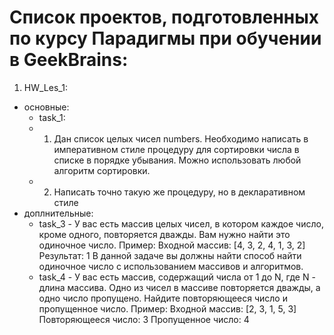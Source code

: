 # Список проектов, подготовленных по курсу Парадигмы при обучении в GeekBrains:
1. HW_Les_1:
- основные:
   - task_1: 
   - 1. Дан список целых чисел numbers. Необходимо написать в императивном стиле процедуру для
сортировки числа в списке в порядке убывания. Можно использовать любой алгоритм сортировки.
   - 2. Написать точно такую же процедуру, но в декларативном стиле
- доплнительные:
   - task_3 - У вас есть массив целых чисел, в котором каждое число, кроме одного, повторяется дважды. Вам нужно найти это одиночное число. Пример: Входной массив: [4, 3, 2, 4, 1, 3, 2] Результат: 1
   В данной задаче вы должны найти способ найти одиночное число с использованием массивов и алгоритмов.
    - task_4 - У вас есть массив, содержащий числа от 1 до N, где N - длина массива. Одно из чисел в массиве повторяется дважды, а одно число пропущено. Найдите повторяющееся число и пропущенное число. Пример: Входной массив: [2, 3, 1, 5, 3] Повторяющееся число: 3 Пропущенное число: 4
